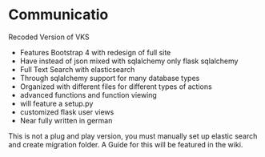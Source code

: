 # Communicatio
Recoded Version of VKS
- Features Bootstrap 4 with redesign of full site
- Have instead of json mixed with sqlalchemy only flask sqlalchemy
- Full Text Search with elasticsearch
- Through sqlalchemy support for many database types
- Organized with different files for different types of actions
- advanced functions and function viewing
- will feature a setup.py
- customized flask user views
- Near fully written in german

This is not a plug and play version, you must manually set up elastic search and create migration folder. A Guide for this will be featured in the wiki.
